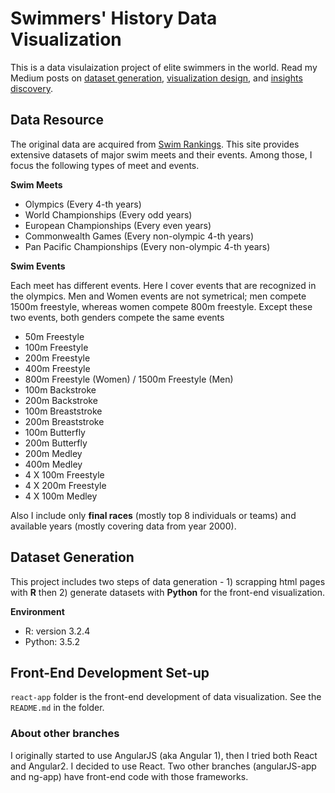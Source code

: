 # Swimmers' History Data Visualization

This is a data visulaization project of elite swimmers in the world. 
Read my Medium posts on [dataset generation](https://medium.com/@tanykim/data-visualization-of-elite-swimmers-competition-results-part-1-datasets-bd09b68154c2), [visualization design](https://medium.com/@tanykim/data-visualization-of-elite-swimmers-competition-results-part-2-design-dc86d77946b8), and [insights discovery](https://medium.com/@tanykim/data-visualization-of-elite-swimmers-competition-results-part-3-insights-7ec5862f48a7).

## Data Resource

The original data are acquired from [Swim Rankings](https://www.swimrankings.net). This site provides extensive datasets of major swim meets and their events. Among those, I focus the following types of meet and events.

**Swim Meets**

* Olympics (Every 4-th years)
* World Championships (Every odd years)
* European Championships (Every even years)
* Commonwealth Games (Every non-olympic 4-th years)
* Pan Pacific Championships (Every non-olympic 4-th years)

**Swim Events**

Each meet has different events. Here I cover events that are recognized in the olympics. Men and Women events are not symetrical; men compete 1500m freestyle, whereas women compete 800m freestyle. Except these two events, both genders compete the same events

* 50m Freestyle
* 100m Freestyle
* 200m Freestyle
* 400m Freestyle
* 800m Freestyle (Women) / 1500m Freestyle (Men)
* 100m Backstroke
* 200m Backstroke
* 100m Breaststroke
* 200m Breaststroke
* 100m Butterfly
* 200m Butterfly
* 200m Medley
* 400m Medley
* 4 X 100m Freestyle
* 4 X 200m Freestyle
* 4 X 100m Medley

Also I include only **final races** (mostly top 8 individuals or teams) and available years (mostly covering data from year 2000).

## Dataset Generation

This project includes two steps of data generation - 1) scrapping html pages with **R** then 2) generate datasets with **Python** for the front-end visualization.

**Environment**

*  R: version 3.2.4
*  Python: 3.5.2

## Front-End Development Set-up

```react-app``` folder is the front-end development of data visualization. See the ```README.md``` in the folder.


### About other branches

I originally started to use AngularJS (aka Angular 1), then I tried both React and Angular2. I decided to use React. Two other branches (angularJS-app and ng-app) have front-end code with those frameworks. 

